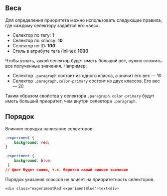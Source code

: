 ## Веса 
Для определения приоритета можно использовать следующие правила, где каждому селектору задаётся его «вес»:

- Селектор по тегу: **1**
- Селектор по классу: **10**
- Селектор по ID: **100**
- Стиль в атрибуте тега (inline): **1000**

Чтобы узнать, какой селектор будет иметь больший вес, нужно сложить все полученные значения. Например:

- Селектор `.paragraph` состоит из одного класса, а значит его вес — 10
- Селектор `.paragraph.color-primary` состоит из двух классов. Его вес — 20

Таким образом свойства у селектора `.paragraph.color-primary` будут иметь больший приоритет, чем внутри селектора `.paragraph`.
## Порядок
Влияние порядка написание селекторов

```css
.experiment { 
	background: red; 
} 

.experiment { 
	background: blue;
 }
// Цвет будет синим, т.к. берется самый нижнее значение
```
Порядок указания классов не влияет на приоритетность селекторов.
```css
<div class="experimentRed experimentBlue">text<div>
```